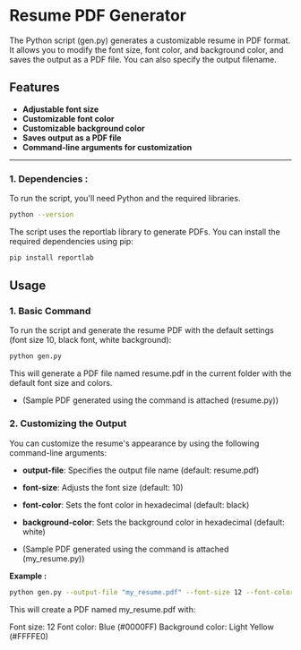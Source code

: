 # Resume PDF Generator

The Python script (gen.py) generates a customizable resume in PDF format. It allows you to modify the font size, font color, and background color, and saves the output as a PDF file. You can also specify the output filename.

## Features
- **Adjustable font size**
- **Customizable font color**
- **Customizable background color**
- **Saves output as a PDF file**
- **Command-line arguments for customization**

---

### 1. Dependencies : 
To run the script, you'll need Python and the required libraries.
```bash
python --version
```

The script uses the reportlab library to generate PDFs. You can install the required dependencies using pip: 
```bash
pip install reportlab
```

## Usage
### 1. Basic Command
To run the script and generate the resume PDF with the default settings (font size 10, black font, white background):
```bash
python gen.py
```
This will generate a PDF file named resume.pdf in the current folder with the default font size and colors.
- (Sample PDF generated using the command is attached (resume.py))

### 2. Customizing the Output
You can customize the resume's appearance by using the following command-line arguments:

- **output-file**: Specifies the output file name (default: resume.pdf)
- **font-size**: Adjusts the font size (default: 10)
- **font-color**: Sets the font color in hexadecimal (default: black)
- **background-color**: Sets the background color in hexadecimal (default: white)

- (Sample PDF generated using the command is attached (my_resume.py))


**Example :**
```bash
python gen.py --output-file "my_resume.pdf" --font-size 12 --font-color "#0000FF" --background-color "#FFFFE0"
```
This will create a PDF named my_resume.pdf with:

Font size: 12
Font color: Blue (#0000FF)
Background color: Light Yellow (#FFFFE0)
